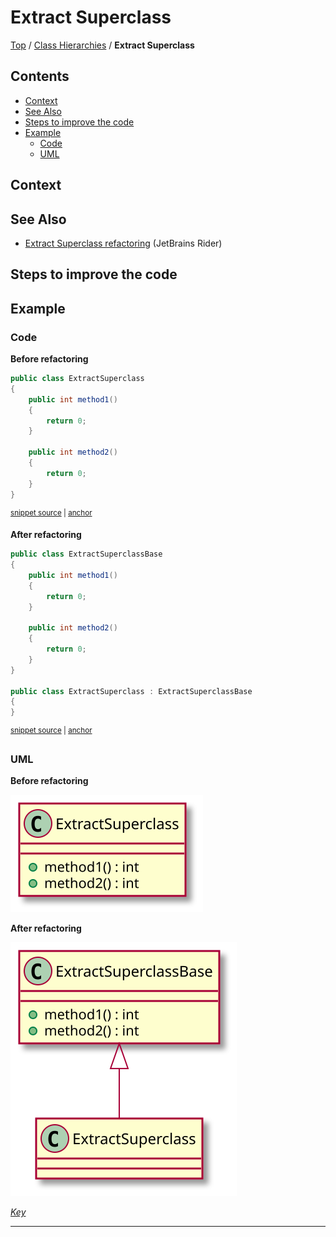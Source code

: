 <!--
GENERATED FILE - DO NOT EDIT
This file was generated by [MarkdownSnippets](https://github.com/SimonCropp/MarkdownSnippets).
Source File: /docs/ClassHierarchies/mdsource/ExtractSuperclass.source.md
To change this file edit the source file and then execute ./run_markdown_templates.sh.
-->

# Extract Superclass

[Top](../README.md) / [Class Hierarchies](./README.md) / **Extract Superclass**

<!-- toc -->
## Contents

  * [Context](#context)
  * [See Also](#see-also)
  * [Steps to improve the code <!-- endInclude -->](#steps-to-improve-the-code----endinclude---)
  * [Example](#example)
    * [Code](#code)
    * [UML](#uml)<!-- endToc -->

 <!-- include: ExtractSuperclass.description. path: /RefactoringSamples/Before/ClassHierarchies/ExtractSuperclass.description.include.md -->
## Context

## See Also

* [Extract Superclass refactoring](https://www.jetbrains.com/help/rider/Refactorings__Extract_Superclass.html) (JetBrains Rider)

## Steps to improve the code <!-- endInclude -->

## Example

### Code

**Before refactoring**

<!-- snippet: ExtractSuperclass-Before -->
<a id='snippet-extractsuperclass-before'></a>
```cs
public class ExtractSuperclass
{
    public int method1()
    {
        return 0;
    }

    public int method2()
    {
        return 0;
    }
}
```
<sup><a href='/RefactoringSamples/Before/ClassHierarchies/ExtractSuperclass.cs#L3-L16' title='Snippet source file'>snippet source</a> | <a href='#snippet-extractsuperclass-before' title='Start of snippet'>anchor</a></sup>
<!-- endSnippet -->

**After refactoring**

<!-- snippet: ExtractSuperclass-After -->
<a id='snippet-extractsuperclass-after'></a>
```cs
public class ExtractSuperclassBase
{
    public int method1()
    {
        return 0;
    }

    public int method2()
    {
        return 0;
    }
}

public class ExtractSuperclass : ExtractSuperclassBase
{
}
```
<sup><a href='/RefactoringSamples/After/ClassHierarchies/ExtractSuperclass.cs#L3-L20' title='Snippet source file'>snippet source</a> | <a href='#snippet-extractsuperclass-after' title='Start of snippet'>anchor</a></sup>
<!-- endSnippet -->

### UML

**Before refactoring**

![ExtractSuperclass - Before](../../uml/Before/ClassHierarchies/ExtractSuperclass.svg?raw=true)

**After refactoring**

![ExtractSuperclass - After](../../uml/After/ClassHierarchies/ExtractSuperclass.svg?raw=true)

*[Key](../../uml/Keys/FullKey.svg)*

-----

